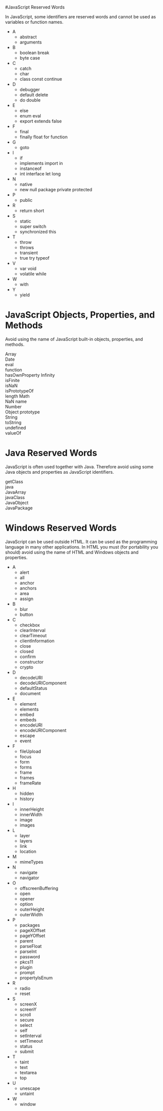 #JavaScript Reserved Words

In JavaScript, some identifiers are reserved words and cannot be used as variables or function names.

- A
  - abstract
  - arguments
- B
  - boolean break
  - byte case
- C
  - catch
  - char
  - class const continue
- D
  - debugger
  - default delete
  - do double
- E
  - else
  - enum eval
  - export extends false
- F
  - final
  - finally float for function
- G
  - goto
- I
  - if
  - implements import in
  - instanceof
  - int interface let long
- N
  - native
  - new null package private protected
- P
  - public
- R
  - return short
- S
  - static
  - super switch
  - synchronized this
- T
  - throw
  - throws
  - transient
  - true try typeof
- V
  - var void
  - volatile while
- W
  - with
- Y
  - yield

# JavaScript Objects, Properties, and Methods

Avoid using the name of JavaScript built-in objects, properties, and methods.

Array	
Date	
eval	
function	
hasOwnProperty
Infinity	
isFinite	
isNaN	
isPrototypeOf	
length
Math	
NaN	
name	
Number	
Object
prototype	
String	
toString	
undefined	
valueOf

# Java Reserved Words
JavaScript is often used together with Java. Therefore avoid using some Java objects and properties as JavaScript identifiers.

getClass	
java	
JavaArray	
javaClass	
JavaObject	
JavaPackage

# Windows Reserved Words

JavaScript can be used outside HTML. It can be used as the programming language in many other applications. In HTML you must 
(for portability you should) avoid using the name of HTML and Windows objects and properties.

- A
  - alert	
  - all	
  - anchor	
  - anchors	
  - area
  - assign	
- B
  - blur	
  - button	
- C
  - checkbox	
  - clearInterval
  - clearTimeout	
  - clientInformation	
  - close	
  - closed	
  - confirm
  - constructor	
  - crypto	
- D
  - decodeURI	
  - decodeURIComponent	
  - defaultStatus
  - document	
- E
  - element	
  - elements	
  - embed	
  - embeds
  - encodeURI	
  - encodeURIComponent	
  - escape	
  - event	
- F
  - fileUpload
  - focus	
  - form	
  - forms	
  - frame	
  - frames	
  - frameRate  
- H
  - hidden	
  - history	
- I
  - innerHeight
  - innerWidth	
  - image	
  - images	
- L
  - layer	
  - layers	
  - link	
  - location
- M
  - mimeTypes	
- N
  - navigate	
  - navigator	
- O
  - offscreenBuffering
  - open	
  - opener	
  - option	
  - outerHeight	
  - outerWidth
- P
  - packages	
  - pageXOffset	
  - pageYOffset	
  - parent	
  - parseFloat
  - parseInt	
  - password	
  - pkcs11	
  - plugin	
  - prompt
  - propertyIsEnum	
- R
  - radio	
  - reset	
- S
  - screenX	
  - screenY
  - scroll	
  - secure	
  - select	
  - self	
  - setInterval
  - setTimeout	
  - status	
  - submit	
- T
  - taint	
  - text
  - textarea	
  - top	
- U
  - unescape	
  - untaint	
- W
  - window











